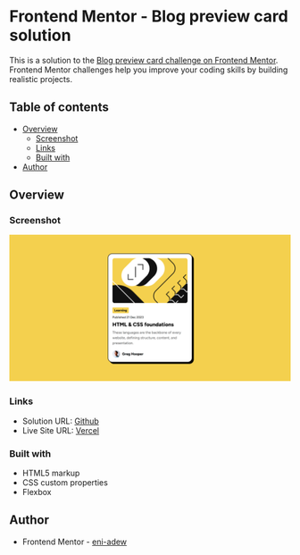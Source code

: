 # Frontend Mentor - Blog preview card solution

This is a solution to the [Blog preview card challenge on Frontend Mentor](https://www.frontendmentor.io/challenges/blog-preview-card-ckPaj01IcS). Frontend Mentor challenges help you improve your coding skills by building realistic projects.

## Table of contents

- [Overview](#overview)
  - [Screenshot](#screenshot)
  - [Links](#links)
  - [Built with](#built-with)
- [Author](#author)

## Overview

### Screenshot

![](/assets/images/screenshot.png)

### Links

- Solution URL: [Github](https://github.com/eni-adew/Blog-Card-Preview)
- Live Site URL: [Vercel](https://blog-card-preview-xi.vercel.app/)

### Built with

- HTML5 markup
- CSS custom properties
- Flexbox

## Author

- Frontend Mentor - [eni-adew](https://www.frontendmentor.io/profile/eni-adew)
